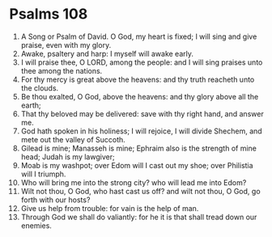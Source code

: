 ﻿# Psalms 108
1. A Song or Psalm of David. O God, my heart is fixed; I will sing and give praise, even with my glory. 
2. Awake, psaltery and harp: I myself will awake early. 
3. I will praise thee, O LORD, among the people: and I will sing praises unto thee among the nations. 
4. For thy mercy is great above the heavens: and thy truth reacheth unto the clouds. 
5. Be thou exalted, O God, above the heavens: and thy glory above all the earth; 
6. That thy beloved may be delivered: save with thy right hand, and answer me. 
7. God hath spoken in his holiness; I will rejoice, I will divide Shechem, and mete out the valley of Succoth. 
8. Gilead is mine; Manasseh is mine; Ephraim also is the strength of mine head; Judah is my lawgiver; 
9. Moab is my washpot; over Edom will I cast out my shoe; over Philistia will I triumph. 
10. Who will bring me into the strong city? who will lead me into Edom? 
11. Wilt not thou, O God, who hast cast us off? and wilt not thou, O God, go forth with our hosts? 
12. Give us help from trouble: for vain is the help of man. 
13. Through God we shall do valiantly: for he it is that shall tread down our enemies. 
